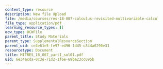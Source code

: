 ```yaml
---
content_type: resource
description: New file Upload
file: /media/courses/res-18-007-calculus-revisited-multivariable-calculus-fall-2011/6e34acda0c3e71d21f6e69ba23cc095b_MITRES_18_007_partI_sol01.pdf
file_type: application/pdf
learning_resource_types: []
ocw_type: OCWFile
parent_title: Study Materials
parent_type: SupplementalResourceSection
parent_uid: ce4e61e5-fe97-e496-1d45-c844a0290e31
resourcetype: Document
title: MITRES_18_007_partI_sol01.pdf
uid: 6e34acda-0c3e-71d2-1f6e-69ba23cc095b
---
```

